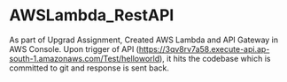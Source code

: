 # AWSLambda_RestAPI

As part of Upgrad Assignment,
Created AWS Lambda and API Gateway in AWS Console.
Upon trigger of API (https://3qv8rv7a58.execute-api.ap-south-1.amazonaws.com/Test/helloworld), it hits the codebase which is committed to git and response is sent back.
